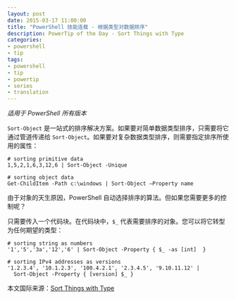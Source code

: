 ```yaml
---
layout: post
date: 2015-03-17 11:00:00
title: "PowerShell 技能连载 - 根据类型对数据排序"
description: PowerTip of the Day - Sort Things with Type
categories:
- powershell
- tip
tags:
- powershell
- tip
- powertip
- series
- translation
---
```

_适用于 PowerShell 所有版本_

`Sort-Object` 是一站式的排序解决方案。如果要对简单数据类型排序，只需要将它通过管道传递给 `Sort-Object`。如果要对复杂数据类型排序，则需要指定排序所使用的属性：

    # sorting primitive data
    1,5,2,1,6,3,12,6 | Sort-Object -Unique
    
    # sorting object data
    Get-ChildItem -Path c:\windows | Sort-Object –Property name

由于对象的天生原因，PowerShell 自动选择排序的算法。但如果您需要更多的控制呢？

只需要传入一个代码块。在代码块中，`$_` 代表需要排序的对象。您可以将它转型为任何期望的类型：

    # sorting string as numbers
    '1','5','3a','12','6' | Sort-Object -Property { $_ -as [int]  }
    
    # sorting IPv4 addresses as versions
    '1.2.3.4', '10.1.2.3', '100.4.2.1', '2.3.4.5', '9.10.11.12' | 
      Sort-Object -Property { [version] $_ }

<!--more-->
本文国际来源：[Sort Things with Type](http://community.idera.com/powershell/powertips/b/tips/posts/sort-things-with-type)
